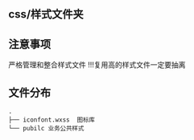## css/样式文件夹

## 注意事项

严格管理和整合样式文件
!!!复用高的样式文件一定要抽离

## 文件分布

```shell
.
├── iconfont.wxss  图标库
└── pubilc 业务公共样式
```
